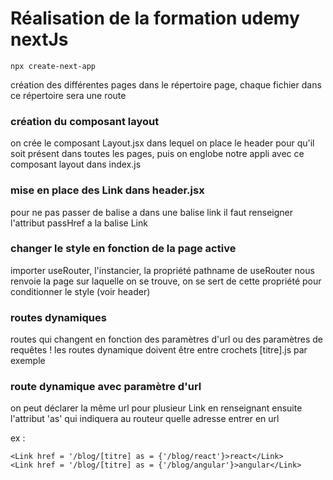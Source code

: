 # Réalisation de la formation udemy nextJs

`npx create-next-app`

création des différentes pages dans le répertoire page, chaque fichier dans ce répertoire sera une route

### création du composant layout

on crée le composant Layout.jsx dans lequel on place le header pour qu'il soit présent dans toutes les pages, puis on englobe notre appli avec ce composant layout dans index.js

### mise en place des Link dans header.jsx

pour ne pas passer de balise a dans une balise link il faut renseigner l'attribut passHref a la balise Link

### changer le style en fonction de la page active

importer useRouter, l'instancier, la propriété pathname de useRouter nous renvoie la page sur laquelle on se trouve, on se sert de cette propriété pour conditionner le style (voir header)

### routes dynamiques

routes qui changent en fonction des paramètres d'url ou des paramètres de requêtes ! les routes dynamique doivent être entre crochets [titre].js par exemple

### route dynamique avec paramètre d'url

on peut déclarer la même url pour plusieur Link en renseignant ensuite l'attribut 'as' qui indiquera au routeur quelle adresse entrer en url

ex :

```
<Link href = '/blog/[titre] as = {'/blog/react'}>react</Link>
<Link href = '/blog/[titre] as = {'/blog/angular'}>angular</Link>

```
